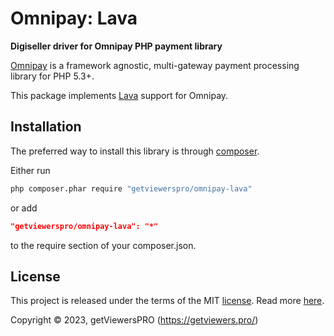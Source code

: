 # Omnipay: Lava

**Digiseller driver for Omnipay PHP payment library**

[Omnipay](https://github.com/omnipay/omnipay) is a framework agnostic, multi-gateway payment
processing library for PHP 5.3+.

This package implements [Lava](https://lava.ru/) support for Omnipay.

## Installation

The preferred way to install this library is through [composer](https://getcomposer.org/download/).

Either run

```sh
php composer.phar require "getviewerspro/omnipay-lava"
```

or add

```json
"getviewerspro/omnipay-lava": "*"
```

to the require section of your composer.json.

## License

This project is released under the terms of the MIT [license](LICENSE).
Read more [here](https://choosealicense.com/licenses/mit).

Copyright © 2023, getViewersPRO (https://getviewers.pro/)
